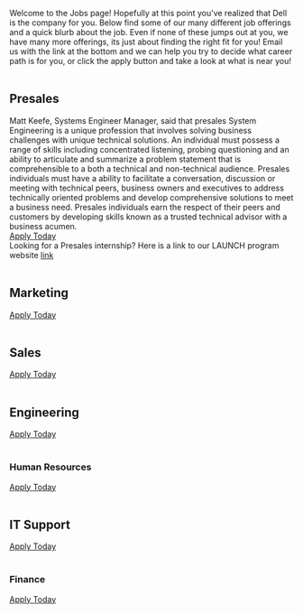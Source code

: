 Welcome to the Jobs page! Hopefully at this point you've realized that Dell is the company for you. Below find some of our many different job offerings and a quick blurb about the job. Even if none of these jumps out at you, we have many more offerings, its just about finding the right fit for you! Email us with the link at the bottom and we can help you try to decide what career path is for you, or click the apply button and take a look at what is near you!<br /><br />

## Presales
Matt Keefe, Systems Engineer Manager, said that presales System Engineering is a unique profession that involves solving business challenges with unique technical solutions. An individual must possess a range of skills including concentrated listening, probing questioning and an ability to articulate and summarize a problem statement that is comprehensible to a both a technical and non-technical audience. Presales individuals must have a ability to facilitate a conversation, discussion or meeting with technical peers, business owners and executives to address technically oriented problems and develop comprehensive solutions to meet a business need. Presales individuals earn the respect of their peers and customers by developing skills known as a trusted technical advisor with a business acumen.<br />
[Apply Today](https://jobs.dell.com/search-jobs/Presales/)<br />
Looking for a Presales internship? Here is a link to our LAUNCH program website [link](http://Matthieu98.github.io/Launchtest)
<br /><br />
## Marketing
[Apply Today](https://jobs.dell.com/search-jobs/Marketing/)
<br /><br />
## Sales
[Apply Today](https://jobs.dell.com/search-jobs/Sales/)
<br /><br />
## Engineering
[Apply Today](https://jobs.dell.com/search-jobs/Engineering/)
<br /><br />
### Human Resources
[Apply Today](https://jobs.dell.com/search-jobs/Human%20Resources/)
<br /><br />
## IT Support
[Apply Today](https://jobs.dell.com/search-jobs/IT/)
<br /><br />
### Finance
[Apply Today](https://jobs.dell.com/search-jobs/Finance/)
